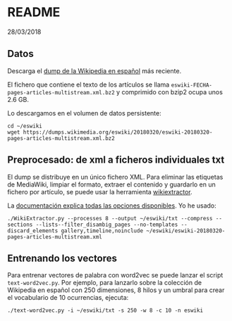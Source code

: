 # README
28/03/2018

## Datos

Descarga el [dump de la Wikipedia en español](https://dumps.wikimedia.org/eswiki/20180320/) 
más reciente. 

El fichero que contiene el texto de los artículos se llama `eswiki-FECHA-pages-articles-multistream.xml.bz2` y comprimido
con bzip2 ocupa unos 2.6 GB.

Lo descargamos en el volumen de datos persistente:

    cd ~/eswiki
    wget https://dumps.wikimedia.org/eswiki/20180320/eswiki-20180320-pages-articles-multistream.xml.bz2


## Preprocesado: de xml a ficheros individuales txt

El dump se distribuye en un único fichero XML. Para eliminar las etiquetas de
MediaWiki, limpiar el formato, extraer el contenido y guardarlo en un fichero por 
artículo, se puede usar la herramienta
[wikiextractor](https://github.com/attardi/wikiextractor). 

La [documentación explica todas las opciones
disponibles](https://github.com/attardi/wikiextractor/blob/master/README.md). Yo he 
usado:

    ./WikiExtractor.py --processes 8 --output ~/eswiki/txt --compress --sections --lists--filter_disambig_pages --no-templates --discard_elements gallery,timeline,noinclude ~/eswiki/eswiki-20180320-pages-articles-multistream.xml


## Entrenando los vectores

Para entrenar vectores de palabra con word2vec se puede lanzar el script `text-word2vec.py`. 
Por ejemplo, para lanzarlo sobre la colección de Wikipedia en español con 250 dimensiones, 
8 hilos y un umbral para crear el vocabulario de 10 ocurrencias, ejecuta:

    ./text-word2vec.py -i ~/eswiki/txt -s 250 -w 8 -c 10 -n eswiki

